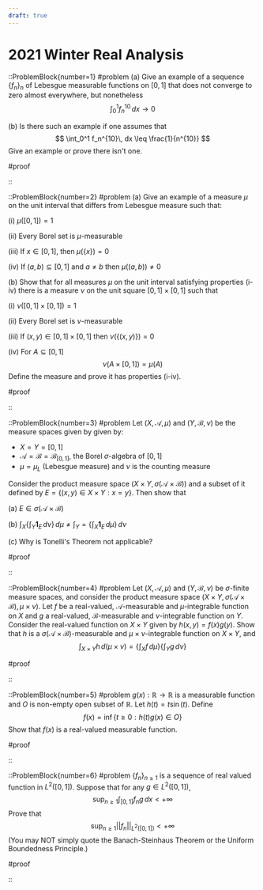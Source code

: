 ```yaml
---
draft: true
---
```


# 2021 Winter Real Analysis

::ProblemBlock{number=1}
#problem
(a) Give an example of a sequence $\{f_n\}_n$ of Lebesgue measurable functions on $[0,1]$ that does not converge to zero almost everywhere, but nonetheless
$$
\int_0^1 f_n^{10}\, dx \to 0
$$

(b) Is there such an example if one assumes that
$$
\int_0^1 f_n^{10}\, dx \leq \frac{1}{n^{10}}
$$
Give an example or prove there isn't one.

#proof

::

::ProblemBlock{number=2}
#problem
(a) Give an example of a measure $\mu$ on the unit interval that differs from Lebesgue measure such that:

(i) $\mu([0,1])=1$

(ii) Every Borel set is $\mu$-measurable

(iii) If $x\in[0,1]$, then $\mu(\{x\})=0$

(iv) If $(a,b)\subseteq [0,1]$ and $a\neq b$ then $\mu((a,b))\neq 0$

(b) Show that for all measures $\mu$ on the unit interval satisfying properties (i-iv) there is a measure $\nu$ on the unit square $[0,1]\times[0,1]$ such that

(i) $\nu([0,1]\times[0,1])=1$

(ii) Every Borel set is $\nu$-measurable

(iii) If $(x,y)\in[0,1]\times[0,1]$ then $\nu(\{(x,y)\})=0$

(iv) For $A\subseteq [0,1]$
$$
\nu(A\times [0,1]) = \mu(A)
$$
Define the measure and prove it has properties (i-iv).

#proof

::

::ProblemBlock{number=3}
#problem
Let $(X,\mathcal{A},\mu)$ and $(Y,\mathcal{B},\nu)$ be the measure spaces given by given by:

- $X=Y=[0,1]$
- $\mathcal{A}=\mathcal{B}=\mathcal{B}_{[0,1]}$, the Borel $\sigma$-algebra of $[0,1]$
- $\mu = \mu_L$ (Lebesgue measure) and $\nu$ is the counting measure

Consider the product measure space $(X\times Y,\sigma(\mathcal{A}\times\mathcal{B}))$ and a subset of it defined by $E = \{(x,y)\in X\times Y : x=y \}$. Then show that

(a) $E\in \sigma(\mathcal{A}\times\mathcal{B})$

(b) $\int_X \{ \int_Y \mathbf{1}_E\, d\nu \} \, d\mu \neq \int_Y = \{ \int_X \mathbf{1}_E\, d\mu \}\, d\nu$

(c) Why is Tonelli's Theorem not applicable?

#proof

::

::ProblemBlock{number=4}
#problem
Let $(X,\mathcal{A},\mu)$ and $(Y,\mathcal{B},\nu)$ be $\sigma$-finite measure spaces, and consider the product measure space $(X\times Y,\sigma(\mathcal{A}\times\mathcal{B}),\mu\times\nu)$. Let $f$ be a real-valued, $\mathcal{A}$-measurable and $\mu$-integrable function on $X$ and $g$ a real-valued, $\mathcal{B}$-measurable and $\nu$-integrable function on $Y$. Consider the real-valued function on $X\times Y$ given by $h(x,y)=f(x)g(y)$. Show that $h$ is a $\sigma(\mathcal{A}\times\mathcal{B})$-measurable and $\mu\times\nu$-integrable function on $X\times Y$, and
$$
\int_{X\times Y} h\, d(\mu\times\nu) = \left\{ \int_X f\, d\mu\right\}\left\{ \int_Y g\, d\nu\right\}
$$

#proof

::

::ProblemBlock{number=5}
#problem
$g(x):\mathbb{R}\to\mathbb{R}$ is a measurable function and $O$ is non-empty open subset of $\mathbb{R}$. Let $h(t)=t\sin(t)$. Define
$$
f(x) = \inf\{t\geq 0 : h(t)g(x)\in O \}
$$
Show that $f(x)$ is a real-valued measurable function.

#proof

::

::ProblemBlock{number=6}
#problem
$\{f_n\}_{n\geq 1}$ is a sequence of real valued function in $L^2([0,1])$. Suppose that for any $g\in L^2([0,1])$,
$$
\sup_{n\geq 1} \int_{[0,1]} f_ng\, dx < +\infty
$$
Prove that
$$
\sup_{n\geq 1} ||f_n||_{L^2([0,1])} < +\infty
$$
(You may NOT simply quote the Banach-Steinhaus Theorem or the Uniform Boundedness Principle.)

#proof

::